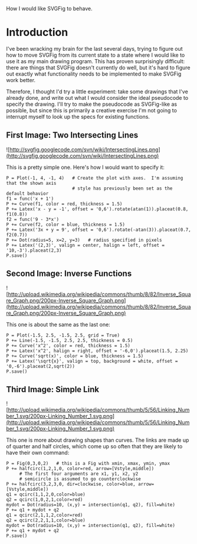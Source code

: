 How I would like SVGFig to behave.

# Introduction #

I've been wracking my brain for the last several days, trying to figure out how to move SVGFig from its current state to a state where I would like to use it as my main drawing program.  This has proven surprisingly difficult:  there are things that SVGFig doesn't currently do well, but it's hard to figure out exactly what functionality needs to be implemented to make SVGFig work better.

Therefore, I thought I'd try a little experiment:  take some drawings that I've already done, and write out what I would consider the ideal pseudocode to specify the drawing.  I'll try to make the pseudocode as SVGFig-like as possible, but since this is primarily a creative exercise I'm not going to interrupt myself to look up the specs for existing functions.

## First Image: Two Intersecting Lines ##
![http://svgfig.googlecode.com/svn/wiki/IntersectingLines.png](http://svgfig.googlecode.com/svn/wiki/IntersectingLines.png)

This is a pretty simple one.  Here's how I would want to specify it:
```
P = Plot(-1, 4, -1, 4)   # Create the plot with axes.  I'm assuming that the shown axis
                         # style has previously been set as the default behavior
f1 = func('x + 1')
P += Curve(f1, color = red, thickness = 1.5)
P += Latex('x - y = -1', offset = '0,6').rotate(atan(1)).placeat(0.8, f1(0.8))
f2 = func('9 - 3*x')
P += Curve(f2, color = blue, thickness = 1.5)
P += Latex('3x + y = 9', offset = '0,6').rotate(-atan(3)).placeat(0.7, f2(0.7))
P += Dot(radius=5, x=2, y=3)   # radius specified in pixels
P += Latex('(2,3)', valign = center, halign = left, offset = '10,-3').placeat(2,3)
P.save()
```

## Second Image: Inverse Functions ##
![http://upload.wikimedia.org/wikipedia/commons/thumb/8/82/Inverse_Square_Graph.png/200px-Inverse_Square_Graph.png](http://upload.wikimedia.org/wikipedia/commons/thumb/8/82/Inverse_Square_Graph.png/200px-Inverse_Square_Graph.png)

This one is about the same as the last one:
```
P = Plot(-1.5, 2.5, -1.5, 2.5, grid = True)
P += Line(-1.5, -1.5, 2.5, 2.5, thickness = 0.5)
P += Curve('x^2', color = red, thickness = 1.5)
P += Latex('x^2', halign = right, offset = '-6,0').placeat(1.5, 2.25)
P += Curve('sqrt(x)', color = blue, thickness = 1.5)
P += Latex('\sqrt{x}', valign = top, background = white, offset = '0,-6').placeat(2,sqrt(2))
P.save()
```

## Third Image: Simple Link ##
![http://upload.wikimedia.org/wikipedia/commons/thumb/5/56/Linking_Number_1.svg/200px-Linking_Number_1.svg.png](http://upload.wikimedia.org/wikipedia/commons/thumb/5/56/Linking_Number_1.svg/200px-Linking_Number_1.svg.png)

This one is more about drawing shapes than curves.  The links are made up of quarter and half circles, which come up so often that they are likely to have their own command:
```
P = Fig(0,3,0,2)   # this is a Fig with xmin, xmax, ymin, ymax
P += halfcirc(1,2,1,0, color=red, arrow=[Vstyle,middle])
     # The first four arguments are x1, y1, x2, y2
     # semicircle is assumed to go counterclockwise
P += halfcirc(3,2,3,0, dir=clockwise, color=blue, arrow=[Vstyle,middle])
q1 = qcirc(1,1,2,0,color=blue)
q2 = qcirc(1,0,2,1,color=red)
mydot = Dot(radius=10, (x,y) = intersection(q1, q2), fill=white)
P += q1 + mydot + q2
q1 = qcirc(2,1,1,2,color=red)
q2 = qcirc(2,2,1,1,color=blue)
mydot = Dot(radius=10, (x,y) = intersection(q1, q2), fill=white)
P += q1 + mydot + q2
P.save()
```